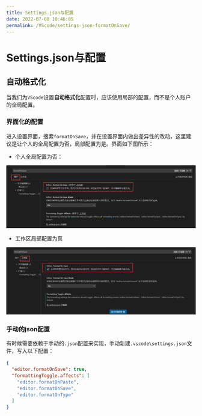 ```yaml
---
title: Settings.json与配置
date: 2022-07-08 10:46:05
permalink: /VScode/settings-json-formatOnSave/
---
```





# Settings.json与配置


## 自动格式化
当我们为`VScode`设置**自动格式化**配置时，应该使用局部的配置，而不是个人账户的全局配置。

### 界面化的配置 <Badge type="tip" text="推荐的快速配置" />
进入设置界面，搜索`formatOnSave`，并在设置界面内做出差异性的改动。这里建议是让个人的全局配置为否，局部配置为是。界面如下图所示：

- 个人全局配置为否：

![image-20220708110100034](https://raw.githubusercontent.com/RuanZhongNan/img-store/main/img/image-20220708110100034.png)



- 工作区局部配置为真

![image-20220708110118798](https://raw.githubusercontent.com/RuanZhongNan/img-store/main/img/image-20220708110118798.png)





### 手动的json配置 <Badge type="warning" text="稳妥的保守配置" />
有时候需要依赖于手动的`.json`配置来实现，手动新建`.vscode\settings.json`文件，写入以下配置：
``` json {2}
{
  "editor.formatOnSave": true,
  "formattingToggle.affects": [
    "editor.formatOnPaste",
    "editor.formatOnSave",
    "editor.formatOnType"
  ]
}
```





